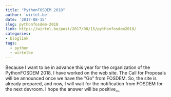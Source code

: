 ```yaml
---
title: "PythonFOSDEM 2018"
author: 'wirtel.be'
date: '2017-08-15'
slug: pythonfosdem-2018
link: https://wirtel.be/post/2017/08/15/pythonfosdem2018/
categories:
- bloglink
tags:
  - python
  - wirtelbe
---
```


Because I want to be in advance this year for the organization of the PythonFOSDEM 2018, I have worked on the web site. The Call for Proposals will be announced once we have the "Go" from FOSDEM. So, the site is already prepared, and now, I will wait for the notification from FOSDEM for the next devroom. I hope the answer will be positive[... <i class="fas fa-external-link-alt"></i>](https://wirtel.be/post/2017/08/15/pythonfosdem2018/)


